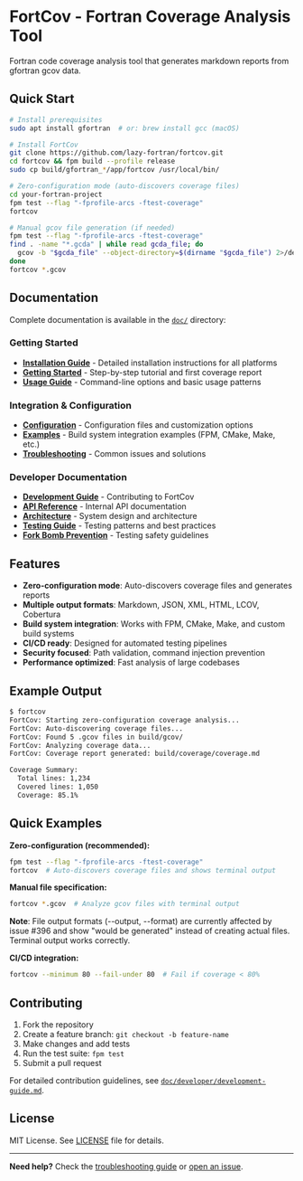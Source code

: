 # FortCov - Fortran Coverage Analysis Tool

Fortran code coverage analysis tool that generates markdown reports from gfortran gcov data.

## Quick Start

```bash
# Install prerequisites 
sudo apt install gfortran  # or: brew install gcc (macOS)

# Install FortCov
git clone https://github.com/lazy-fortran/fortcov.git
cd fortcov && fpm build --profile release
sudo cp build/gfortran_*/app/fortcov /usr/local/bin/

# Zero-configuration mode (auto-discovers coverage files)
cd your-fortran-project
fpm test --flag "-fprofile-arcs -ftest-coverage"
fortcov

# Manual gcov file generation (if needed)
fpm test --flag "-fprofile-arcs -ftest-coverage"
find . -name "*.gcda" | while read gcda_file; do
  gcov -b "$gcda_file" --object-directory=$(dirname "$gcda_file") 2>/dev/null || true
done
fortcov *.gcov
```

## Documentation

Complete documentation is available in the [`doc/`](doc/) directory:

### Getting Started
- **[Installation Guide](doc/user/installation.md)** - Detailed installation instructions for all platforms
- **[Getting Started](doc/user/getting-started.md)** - Step-by-step tutorial and first coverage report
- **[Usage Guide](doc/user/usage-guide.md)** - Command-line options and basic usage patterns

### Integration & Configuration
- **[Configuration](doc/user/configuration.md)** - Configuration files and customization options
- **[Examples](doc/user/examples.md)** - Build system integration examples (FPM, CMake, Make, etc.)
- **[Troubleshooting](doc/user/troubleshooting.md)** - Common issues and solutions

### Developer Documentation
- **[Development Guide](doc/developer/development-guide.md)** - Contributing to FortCov
- **[API Reference](doc/developer/api-reference.md)** - Internal API documentation
- **[Architecture](doc/developer/architecture.md)** - System design and architecture
- **[Testing Guide](doc/developer/testing.md)** - Testing patterns and best practices
- **[Fork Bomb Prevention](doc/developer/fork-bomb-prevention.md)** - Testing safety guidelines

## Features

- **Zero-configuration mode**: Auto-discovers coverage files and generates reports
- **Multiple output formats**: Markdown, JSON, XML, HTML, LCOV, Cobertura
- **Build system integration**: Works with FPM, CMake, Make, and custom build systems  
- **CI/CD ready**: Designed for automated testing pipelines
- **Security focused**: Path validation, command injection prevention
- **Performance optimized**: Fast analysis of large codebases

## Example Output

```bash
$ fortcov
FortCov: Starting zero-configuration coverage analysis...
FortCov: Auto-discovering coverage files...
FortCov: Found 5 .gcov files in build/gcov/
FortCov: Analyzing coverage data...
FortCov: Coverage report generated: build/coverage/coverage.md

Coverage Summary:
  Total lines: 1,234
  Covered lines: 1,050
  Coverage: 85.1%
```

## Quick Examples

**Zero-configuration (recommended):**
```bash
fpm test --flag "-fprofile-arcs -ftest-coverage"
fortcov  # Auto-discovers coverage files and shows terminal output
```

**Manual file specification:**
```bash
fortcov *.gcov  # Analyze gcov files with terminal output
```

**Note**: File output formats (--output, --format) are currently affected by issue #396 and show "would be generated" instead of creating actual files. Terminal output works correctly.

**CI/CD integration:**
```bash
fortcov --minimum 80 --fail-under 80  # Fail if coverage < 80%
```

## Contributing

1. Fork the repository
2. Create a feature branch: `git checkout -b feature-name`
3. Make changes and add tests
4. Run the test suite: `fpm test`
5. Submit a pull request

For detailed contribution guidelines, see [`doc/developer/development-guide.md`](doc/developer/development-guide.md).

## License

MIT License. See [LICENSE](LICENSE) file for details.

---

**Need help?** Check the [troubleshooting guide](doc/user/troubleshooting.md) or [open an issue](https://github.com/lazy-fortran/fortcov/issues).